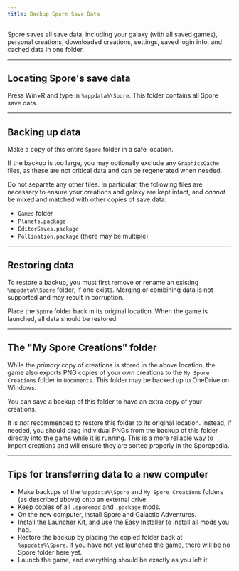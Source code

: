 ```yaml
---
title: Backup Spore Save Data
---
```

Spore saves all save data, including your galaxy (with all saved games), personal creations, downloaded creations, settings, saved login info, and cached data in one folder.

---

## Locating Spore's save data
Press Win+R and type in `%appdata%\Spore`. This folder contains all Spore save data.

---

## Backing up data
Make a copy of this entire `Spore` folder in a safe location.

If the backup is too large, you may optionally exclude any `GraphicsCache` files, as these are not critical data and can be regenerated when needed.

Do not separate any other files. In particular, the following files are necessary to ensure your creations and galaxy are kept intact, and *cannot* be mixed and matched with other copies of save data:
- `Games` folder
- `Planets.package`
- `EditorSaves.package`
- `Pollination.package` (there may be multiple)

---

## Restoring data
To restore a backup, you must first remove or rename an existing `%appdata%\Spore` folder, if one exists. Merging or combining data is not supported and may result in corruption.

Place the `Spore` folder back in its original location. When the game is launched, all data should be restored.

---

## The "My Spore Creations" folder
While the *primary* copy of creations is stored in the above location, the game also exports PNG copies of your own creations to the `My Spore Creations` folder in `Documents`. This folder may be backed up to OneDrive on Windows.

You can save a backup of this folder to have an extra copy of your creations.

It is *not* recommended to restore this folder to its original location. Instead, if needed, you should drag individual PNGs from the backup of this folder directly into the game while it is running. This is a more reliable way to import creations and will ensure they are sorted properly in the Sporepedia.

---

## Tips for transferring data to a new computer
- Make backups of the `%appdata%\Spore` and `My Spore Creations` folders (as described above) onto an external drive.
- Keep copies of all `.sporemod` and `.package` mods.
- On the new computer, install Spore and Galactic Adventures.
- Install the Launcher Kit, and use the Easy Installer to install all mods you had.
- Restore the backup by placing the copied folder back at `%appdata%\Spore`. If you have not yet launched the game, there will be no Spore folder here yet.
- Launch the game, and everything should be exactly as you left it.